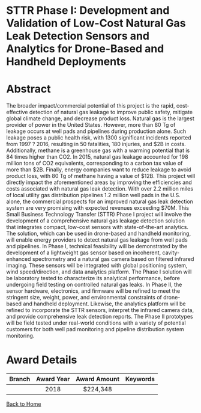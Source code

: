
STTR Phase I: Development and Validation of Low-Cost Natural Gas Leak Detection Sensors and Analytics for Drone-Based and Handheld Deployments
==============================================================================================================================================

# Abstract


The broader impact/commercial potential of this project is the rapid, cost-effective detection of natural gas leakage to improve public safety, mitigate global climate change, and decrease product loss. Natural gas is the largest provider of power in the United States. However, more than 80 Tg of leakage occurs at well pads and pipelines during production alone. Such leakage poses a public health risk, with 1300 significant incidents reported from 1997 ? 2016, resulting in 50 fatalities, 180 injuries, and $2B in costs. Additionally, methane is a greenhouse gas with a warming potential that is 84 times higher than CO2. In 2015, natural gas leakage accounted for 198 million tons of CO2 equivalents, corresponding to a carbon tax value of more than $2B. Finally, energy companies want to reduce leakage to avoid product loss, with 80 Tg of methane having a value of $12B. This project will directly impact the aforementioned areas by improving the efficiencies and costs associated with natural gas leak detection. With over 2.2 million miles of local utility gas distribution pipelines 1.2 million well pads in the U.S. alone, the commercial prospects for an improved natural gas leak detection system are very promising with expected revenues exceeding $70M. This Small Business Technology Transfer (STTR) Phase I project will involve the development of a comprehensive natural gas leakage detection solution that integrates compact, low-cost sensors with state-of-the-art analytics. The solution, which can be used in drone-based and handheld monitoring, will enable energy providers to detect natural gas leakage from well pads and pipelines. In Phase I, technical feasibility will be demonstrated by the development of a lightweight gas sensor based on incoherent, cavity-enhanced spectrometry and a natural gas camera based on filtered infrared imaging. These sensors will be integrated with global positioning system, wind speed/direction, and data analytics platform. The Phase I solution will be laboratory tested to characterize its analytical performance, before undergoing field testing on controlled natural gas leaks. In Phase II, the sensor hardware, electronics, and firmware will be refined to meet the stringent size, weight, power, and environmental constraints of drone-based and handheld deployment. Likewise, the analytics platform will be refined to incorporate the STTR sensors, interpret the infrared camera data, and provide comprehensive leak detection reports. The Phase II prototypes will be field tested under real-world conditions with a variety of potential customers for both well pad monitoring and pipeline distribution system monitoring.  

# Award Details

|Branch|Award Year|Award Amount|Keywords|
| :---: | :---: | :---: | :---: |
||2018|$224,348||
  
  


[Back to Home](https://github.com/chrischow/dod_sbir_awards#338)